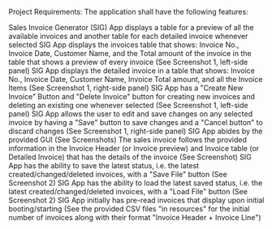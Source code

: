 Project Requirements:
The application shall have the following features:

Sales Invoice Generator (SIG) App displays a table for a preview of all the available invoices and another table for each detailed invoice whenever selected
SIG App displays the invoices table that shows: Invoice No., Invoice Date, Customer Name, and the Total amount of the invoice in the table that shows a preview of every invoice (See Screenshot 1, left-side panel)
SIG App displays the detailed invoice in a table that shows: Invoice No., Invoice Date, Customer Name, Invoice Total amount, and all the Invoice Items (See Screenshot 1, right-side panel)
SIG App has a "Create New Invoice" Button and "Delete Invoice" button for creating new invoices and deleting an existing one whenever selected (See Screenshot 1, left-side panel)
SIG App allows the user to edit and save changes on any selected invoice by having a "Save" button to save changes and a "Cancel button" to discard changes (See Screenshot 1, right-side panel)
SIG App abides by the provided GUI (See Screenshots)
The sales invoice follows the provided information in the Invoice Header (or Invoice preview) and Invoice table (or Detailed Invoice) that has the details of the invoice (See Screenshot)
SIG App has the ability to save the latest status, i.e. the latest created/changed/deleted invoices, with a "Save File" button (See Screenshot 2)
SIG App has the ability to load the latest saved status, i.e. the latest created/changed/deleted invoices, with a "Load File" button (See Screenshot 2)
SIG App initially has pre-read invoices that display upon initial booting/starting (See the provided CSV files "in resources" for the initial number of invoices along with their format "Invoice Header + Invoice Line")
